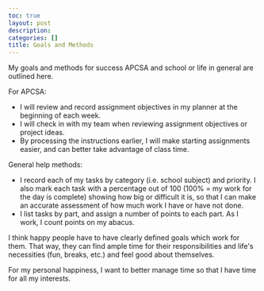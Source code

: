 ```yaml
---
toc: true
layout: post
description: 
categories: []
title: Goals and Methods
---
```

My goals and methods for success APCSA and school or life in general are outlined here.

For APCSA:
* I will review and record assignment objectives in my planner at the beginning of each week.
* I will check in with my team when reviewing assignment objectives or project ideas.
* By processing the instructions earlier, I will make starting assignments easier, and can better take advantage of class time.

General help methods:
* I record each of my tasks by category (i.e. school subject) and priority. I also mark each task with a percentage out of 100 (100% = my work for the day is complete) showing how big or difficult it is, so that I can make an accurate assessment of how much work I have or have not done.
* I list tasks by part, and assign a number of points to each part. As I work, I count points on my abacus.

I think happy people have to have clearly defined goals which work for them. That way, they can find ample time for their responsibilities and life's necessities (fun, breaks, etc.) and feel good about themselves.

For my personal happiness, I want to better manage time so that I have time for all my interests.